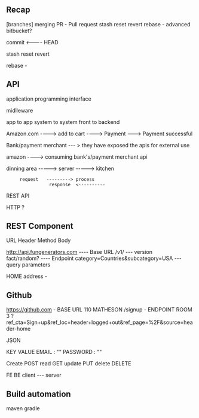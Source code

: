 ## Recap 

[branches]
merging
PR - Pull request
stash
reset 
revert 
rebase - advanced
bitbucket? 

commit   <---- HEAD

stash 
reset 
revert

rebase -

##   API 
application programming interface 

midlleware 

app to app 
system to system 
front to backend 


Amazon.com ----> add to cart ----> Payment ---> Payment successful 


Bank/payment merchant --- > they have exposed the apis for external use

amazon ----> consuming bank's/payment merchant api
             
dinning area -----> server -----> kitchen

         request   ---------> process
                    response  <----------


REST API 

HTTP ? 






## REST Component  

URL 
Header
Method
Body 


http://api.fungenerators.com            ----   Base URL 
/v1/                                    --- version   
fact/random?                            ---- Endpoint 
category=Countries&subcategory=USA      --- query parameters


HOME address - 


## Github 
https://github.com            - BASE URL    110 MATHESON 
/signup                       - ENDPOINT    ROOM 3 
?ref_cta=Sign+up&ref_loc=header+logged+out&ref_page=%2F&source=header-home


JSON 

KEY VALUE 
EMAIL : ""
PASSWORD : ""


Create          POST
read            GET
update          PUT
delete          DELETE 


FE              BE
client ---   server



## Build automation 
maven 
gradle 



